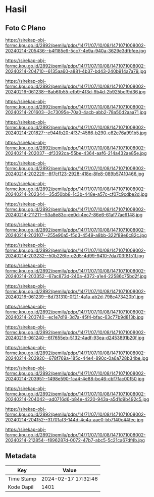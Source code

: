 # Hasil

## Foto C Plano

https://sirekap-obj-formc.kpu.go.id/2892/pemilu/pdpr/14/71/07/10/08/1471071008002-20240214-205436--b4f185e9-5cc7-4e9a-940a-3629e3dfbfee.jpg

https://sirekap-obj-formc.kpu.go.id/2892/pemilu/pdpr/14/71/07/10/08/1471071008002-20240214-204710--6135aa60-a881-4b37-bd43-240b914a7a79.jpg

https://sirekap-obj-formc.kpu.go.id/2892/pemilu/pdpr/14/71/07/10/08/1471071008002-20240216-061238--8ab6fb55-efb9-4f3d-9b4d-2b925bcf9d36.jpg

https://sirekap-obj-formc.kpu.go.id/2892/pemilu/pdpr/14/71/07/10/08/1471071008002-20240214-201603--2c73095e-70a0-4acb-abb2-78a50d2aaa71.jpg

https://sirekap-obj-formc.kpu.go.id/2892/pemilu/pdpr/14/71/07/10/08/1471071008002-20240214-201827--e944fb20-4f37-4566-b290-c82e76a991b5.jpg

https://sirekap-obj-formc.kpu.go.id/2892/pemilu/pdpr/14/71/07/10/08/1471071008002-20240214-202037--df3392ca-55be-4364-aaf6-214a432ae85e.jpg

https://sirekap-obj-formc.kpu.go.id/2892/pemilu/pdpr/14/71/07/10/08/1471071008002-20240214-202229--8f7cf123-2928-418e-8fe8-089b57410466.jpg

https://sirekap-obj-formc.kpu.go.id/2892/pemilu/pdpr/14/71/07/10/08/1471071008002-20240214-202344--35d50bb8-1c3b-448e-a57c-cf07c9cdbe2d.jpg

https://sirekap-obj-formc.kpu.go.id/2892/pemilu/pdpr/14/71/07/10/08/1471071008002-20240214-211211--53a8e83c-ee0d-4ec7-86e6-61af77ae9148.jpg

https://sirekap-obj-formc.kpu.go.id/2892/pemilu/pdpr/14/71/07/10/08/1471071008002-20240214-203107--255e90a5-f5d3-4549-a8bb-322f89e6c82c.jpg

https://sirekap-obj-formc.kpu.go.id/2892/pemilu/pdpr/14/71/07/10/08/1471071008002-20240214-203232--50b226fe-e2d5-4d99-9410-7da703f8151f.jpg

https://sirekap-obj-formc.kpu.go.id/2892/pemilu/pdpr/14/71/07/10/08/1471071008002-20240214-203352--67ac873d-240a-4372-a1e4-22586c75bd2f.jpg

https://sirekap-obj-formc.kpu.go.id/2892/pemilu/pdpr/14/71/07/10/08/1471071008002-20240216-061239--8d731310-0f21-4a1a-ab2d-798c473420b1.jpg

https://sirekap-obj-formc.kpu.go.id/2892/pemilu/pdpr/14/71/07/10/08/1471071008002-20240214-203740--ec1e7d19-3d7a-45f4-bfac-63c77b9d813b.jpg

https://sirekap-obj-formc.kpu.go.id/2892/pemilu/pdpr/14/71/07/10/08/1471071008002-20240216-061240--6f7655eb-5132-4adf-93ea-d2453891b20f.jpg

https://sirekap-obj-formc.kpu.go.id/2892/pemilu/pdpr/14/71/07/10/08/1471071008002-20240214-203920--678f769a-185c-44e4-890c-0a6a728b34be.jpg

https://sirekap-obj-formc.kpu.go.id/2892/pemilu/pdpr/14/71/07/10/08/1471071008002-20240214-203951--1498e590-1ca4-4e88-bc46-cbf7fac00f50.jpg

https://sirekap-obj-formc.kpu.go.id/2892/pemilu/pdpr/14/71/07/10/08/1471071008002-20240214-204042--ad0716d6-b84e-4220-943a-a5d1d9b492c5.jpg

https://sirekap-obj-formc.kpu.go.id/2892/pemilu/pdpr/14/71/07/10/08/1471071008002-20240214-204152--31701af3-144d-4c4a-aae0-bb7140c44fec.jpg

https://sirekap-obj-formc.kpu.go.id/2892/pemilu/pdpr/14/71/07/10/08/1471071008002-20240214-212854--f896287d-0072-47b7-abc5-5c21ca67df4b.jpg


## Metadata

| Key        | Value               |
| ---------- | ------------------- |
| Time Stamp | 2024-02-17 17:32:46 |
| Kode Dapil | 1401                |



